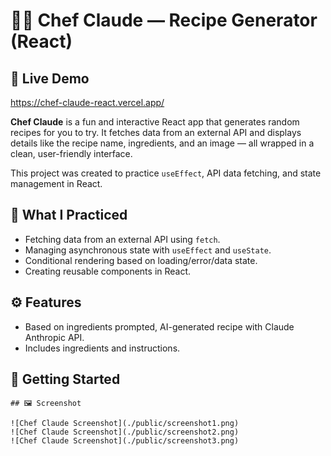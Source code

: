 # 👨‍🍳 Chef Claude — Recipe Generator (React)

## 🔗 Live Demo

https://chef-claude-react.vercel.app/

**Chef Claude** is a fun and interactive React app that generates random recipes for you to try. It fetches data from an external API and displays details like the recipe name, ingredients, and an image — all wrapped in a clean, user-friendly interface.

This project was created to practice `useEffect`, API data fetching, and state management in React.

## 🧠 What I Practiced

- Fetching data from an external API using `fetch`.
- Managing asynchronous state with `useEffect` and `useState`.
- Conditional rendering based on loading/error/data state.
- Creating reusable components in React.

## ⚙️ Features

- Based on ingredients prompted, AI-generated recipe with Claude Anthropic API.
- Includes ingredients and instructions.


## 🚀 Getting Started

```
## 🖼️ Screenshot

![Chef Claude Screenshot](./public/screenshot1.png)
![Chef Claude Screenshot](./public/screenshot2.png)
![Chef Claude Screenshot](./public/screenshot3.png)

